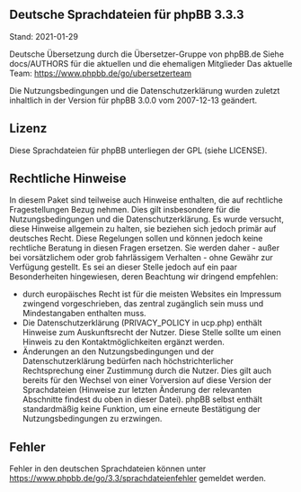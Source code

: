 Deutsche Sprachdateien für phpBB 3.3.3
--------------------------------------
Stand: 2021-01-29


Deutsche Übersetzung durch die Übersetzer-Gruppe von phpBB.de
Siehe docs/AUTHORS für die aktuellen und die ehemaligen Mitglieder
Das aktuelle Team: https://www.phpbb.de/go/ubersetzerteam

Die Nutzungsbedingungen und die Datenschutzerklärung wurden zuletzt
inhaltlich in der Version für phpBB 3.0.0 vom 2007-12-13 geändert.


Lizenz
------
Diese Sprachdateien für phpBB unterliegen der GPL (siehe LICENSE).

Rechtliche Hinweise
-------------------
In diesem Paket sind teilweise auch Hinweise enthalten, die auf
rechtliche Fragestellungen Bezug nehmen. Dies gilt insbesondere für die
Nutzungsbedingungen und die Datenschutzerklärung. Es wurde versucht,
diese Hinweise allgemein zu halten, sie beziehen sich jedoch primär auf
deutsches Recht. Diese Regelungen sollen und können jedoch keine
rechtliche Beratung in diesen Fragen ersetzen. Sie werden daher - außer
bei vorsätzlichem oder grob fahrlässigem Verhalten - ohne Gewähr zur
Verfügung gestellt.
Es sei an dieser Stelle jedoch auf ein paar Besonderheiten hingewiesen,
deren Beachtung wir dringend empfehlen:
- durch europäisches Recht ist für die meisten Websites ein Impressum
  zwingend vorgeschrieben, das zentral zugänglich sein muss und
  Mindestangaben enthalten muss.
- Die Datenschutzerklärung (PRIVACY_POLICY in ucp.php) enthält
  Hinweise zum Auskunftsrecht der Nutzer. Diese Stelle sollte um einen
  Hinweis zu den Kontaktmöglichkeiten ergänzt werden.
- Änderungen an den Nutzungsbedingungen und der Datenschutzerklärung
  bedürfen nach höchstrichterlicher Rechtsprechung einer Zustimmung
  durch die Nutzer. Dies gilt auch bereits für den Wechsel von einer
  Vorversion auf diese Version der Sprachdateien (Hinweise zur letzten
  Änderung der relevanten Abschnitte findest du oben in dieser Datei).
  phpBB selbst enthält standardmäßig keine Funktion, um eine erneute
  Bestätigung der Nutzungsbedingungen zu erzwingen.

Fehler
------
Fehler in den deutschen Sprachdateien können unter
https://www.phpbb.de/go/3.3/sprachdateienfehler gemeldet werden.
